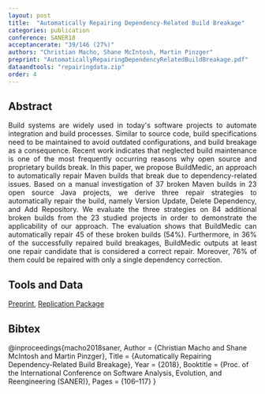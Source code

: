 ```yaml
---
layout: post
title:  "Automatically Repairing Dependency-Related Build Breakage"
categories: publication
conference: SANER18
acceptancerate: "39/146 (27%)"
authors: "Christian Macho, Shane McIntosh, Martin Pinzger"
preprint: "AutomaticallyRepairingDependencyRelatedBuildBreakage.pdf"
dataandtools: "repairingdata.zip"
order: 4
---
```

<h2>Abstract</h2>
<div style="text-align:justify">Build systems are widely used in today's software projects to automate integration and build processes. Similar to source code, build specifications need to be maintained to avoid outdated configurations, and build breakage as a consequence. Recent work indicates that neglected build maintenance is one of the most frequently occurring reasons why open source and proprietary builds break.
In this paper, we propose BuildMedic, an approach to automatically repair Maven builds that break due to dependency-related issues. Based on a manual investigation of 37 broken Maven builds in 23 open source Java projects, we derive three repair strategies to automatically repair the build, namely Version Update, Delete Dependency, and Add Repository. We evaluate the three strategies on 84 additional broken builds from the 23 studied projects in order to demonstrate the applicability of our approach. The evaluation shows that BuildMedic can automatically repair 45 of these broken builds (54%). Furthermore, in 36% of the successfully repaired build breakages, BuildMedic outputs at least one repair candidate that is considered a correct repair. Moreover, 76% of them could be repaired with only a single dependency correction.</div>
<h2>Tools and Data</h2>
<div>
<a href="{{ site.url }}/preprints/AutomaticallyRepairingDependencyRelatedBuildBreakage.pdf" target="_blank">Preprint</a>, 
<a href="{{ site.url }}/preprints/repairingdata.zip" target="_blank">Replication Package</a>
</div>
<h2>Bibtex</h2>
@inproceedings{macho2018saner,
  Author = {Christian Macho and Shane McIntosh and Martin Pinzger},
  Title = {Automatically Repairing Dependency-Related Build Breakage},
  Year = {2018},
  Booktitle = {Proc. of the International Conference on Software Analysis, Evolution, and Reengineering (SANER)},
  Pages = {106–117}
}
